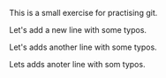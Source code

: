 This is a small exercise for practising git.

Let's add a new line with some typos.

Let's adds another line with some typos.

Lets adds anoter line with som typos.